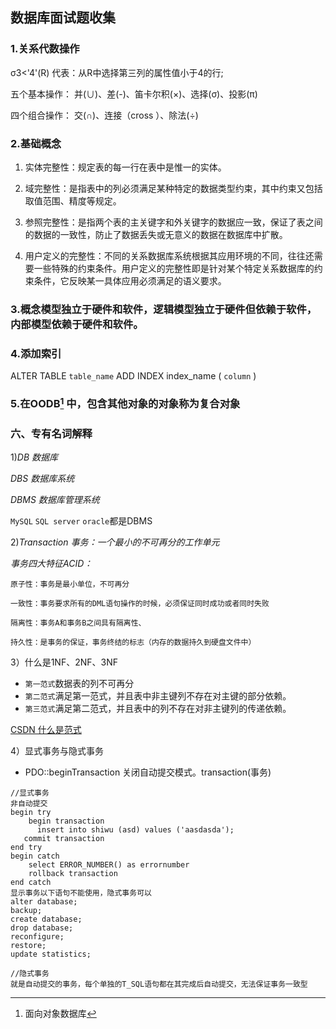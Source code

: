 ## 数据库面试题收集

### 1.关系代数操作
σ3<'4'(R) 代表：从R中选择第三列的属性值小于4的行;

五个基本操作： 
    并(∪)、差(-)、笛卡尔积(×)、选择(σ)、投影(π) 

四个组合操作： 
    交(∩)、连接（cross ）、除法(÷) 
### 2.基础概念
1) 实体完整性：规定表的每一行在表中是惟一的实体。

2) 域完整性：是指表中的列必须满足某种特定的数据类型约束，其中约束又包括取值范围、精度等规定。

3) 参照完整性：是指两个表的主关键字和外关键字的数据应一致，保证了表之间的数据的一致性，防止了数据丢失或无意义的数据在数据库中扩散。

4) 用户定义的完整性：不同的关系数据库系统根据其应用环境的不同，往往还需要一些特殊的约束条件。用户定义的完整性即是针对某个特定关系数据库的约束条件，它反映某一具体应用必须满足的语义要求。


### 3.概念模型独立于硬件和软件，逻辑模型独立于硬件但依赖于软件，内部模型依赖于硬件和软件。

### 4.添加索引
ALTER TABLE `table_name` ADD INDEX index_name ( `column` ) 

### 5.在OODB[^oodb] 中，包含其他对象的对象称为复合对象

### 六、专有名词解释
1)*DB 数据库*

*DBS 数据库系统*

*DBMS 数据库管理系统*

`MySQL` `SQL server` `oracle`都是DBMS

2)*Transaction 事务：一个最小的不可再分的工作单元* 

*事务四大特征ACID：*
 
	原子性：事务是最小单位，不可再分
	
	一致性：事务要求所有的DML语句操作的时候，必须保证同时成功或者同时失败
	
	隔离性：事务A和事务B之间具有隔离性、
	
	持久性：是事务的保证，事务终结的标志（内存的数据持久到硬盘文件中）

3）什么是1NF、2NF、3NF

* `第一范式`数据表的列不可再分
* `第二范式`满足第一范式，并且表中非主键列不存在对主键的部分依赖。
* `第三范式`满足第二范式，并且表中的列不存在对非主键列的传递依赖。

[CSDN 什么是范式](https://blog.csdn.net/xidianliuy/article/details/51566576)
[^oodb]: 面向对象数据库  


4）显式事务与隐式事务
* PDO::beginTransaction 关闭自动提交模式。transaction(事务)

````
//显式事务
非自动提交
begin try  
	begin transaction 
      insert into shiwu (asd) values ('aasdasda'); 
   commit transaction 
end try 
begin catch 
	select ERROR_NUMBER() as errornumber 
	rollback transaction 
end catch
显示事务以下语句不能使用，隐式事务可以
alter database; 
backup;  
create database; 
drop database; 
reconfigure; 
restore; 
update statistics;

//隐式事务
就是自动提交的事务，每个单独的T_SQL语句都在其完成后自动提交，无法保证事务一致型

````
